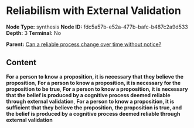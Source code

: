 # Reliabilism with External Validation

**Node Type:** synthesis
**Node ID:** fdc5a57b-e52a-477b-bafc-b487c2a9d533
**Depth:** 3
**Terminal:** No

**Parent:** [Can a reliable process change over time without notice?](can-a-reliable-process-change-over-time-without-notice.md)

## Content

**For a person to know a proposition, it is necessary that they believe the proposition**, **For a person to know a proposition, it is necessary for the proposition to be true**, **For a person to know a proposition, it is necessary that the belief is produced by a cognitive process deemed reliable through external validation**, **For a person to know a proposition, it is sufficient that they believe the proposition, the proposition is true, and the belief is produced by a cognitive process deemed reliable through external validation**
